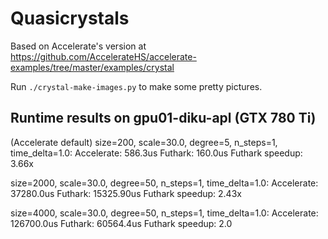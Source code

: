 # Quasicrystals

Based on Accelerate's version at
https://github.com/AccelerateHS/accelerate-examples/tree/master/examples/crystal

Run `./crystal-make-images.py` to make some pretty pictures.

## Runtime results on gpu01-diku-apl (GTX 780 Ti)

   (Accelerate default)
   size=200, scale=30.0, degree=5, n_steps=1, time_delta=1.0:
     Accelerate: 586.3us
     Futhark:    160.0us
     Futhark speedup: 3.66x

   size=2000, scale=30.0, degree=50, n_steps=1, time_delta=1.0:
     Accelerate: 37280.0us
     Futhark:    15325.90us
     Futhark speedup: 2.43x

   size=4000, scale=30.0, degree=50, n_steps=1, time_delta=1.0:
     Accelerate: 126700.0us
     Futhark:     60564.4us
     Futhark speedup: 2.0
